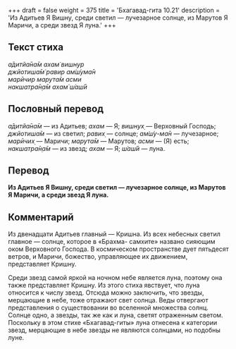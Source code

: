 +++
draft = false
weight = 375
title = 'Бхагавад-гита 10.21'
description = 'Из Адитьев Я Вишну, среди светил — лучезарное солнце, из Марутов Я Маричи, а среди звезд Я луна.'
+++

## Текст стиха

_а̄дитйа̄на̄м ахам̇ вишн̣ур  
джйотиша̄м̇ равир ам̇ш́ума̄н  
марӣчир марута̄м асми  
накшатра̄н̣а̄м ахам̇ ш́аш́ӣ_

## Пословный перевод

_а̄дитйа̄на̄м_ — из Адитьев; _ахам_ — Я; _вишн̣ух̣_ — Верховный Господь; _джйотиша̄м_ — из светил; _равих̣_ — солнце; _ам̇ш́у_\-_ма̄н_ — лучезарное; _марӣчих̣_ — Маричи; _марута̄м_ — Марутов; _асми_ — (Я) есть; _накшатра̄н̣а̄м_ — из звезд; _ахам_ — Я; _ш́аш́ӣ_ — луна.

## Перевод

**Из Адитьев Я Вишну, среди светил — лучезарное солнце, из Марутов Я Маричи, а среди звезд Я луна.**

## Комментарий

Из двенадцати Адитьев главный — Кришна. Из всех небесных светил главное — солнце, которое в «Брахма- самхите» названо сияющим оком Верховного Господа. В космическом пространстве дует пятьдесят ветров, и Маричи, божество, управляющее их движением, представляет Кришну.

Среди звезд самой яркой на ночном небе является луна, поэтому она также представляет Кришну. Из этого стиха явствует, что луна относится к числу звезд. Отсюда можно заключить, что звезды, мерцающие в небе, тоже отражают свет солнца. Веды отвергают представления о существовании во вселенной множества солнц. Солнце одно, а звезды, так же как и луна, светят отраженным светом. Поскольку в этом стихе «Бхагавад-гиты» луна отнесена к категории звезд, мерцающие в небе звезды не являются солнцами, но подобны луне.

